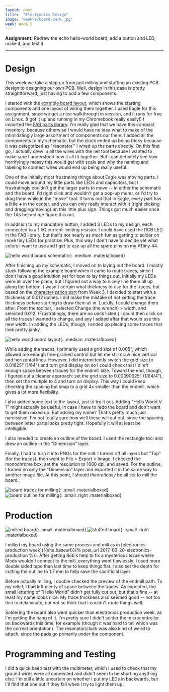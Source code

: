 ```yaml
---
layout: post
title:  "Electronics Design"
image: "week-5/board-dark.jpg"
week: Week 5
---
```


**Assignment:** Redraw the echo hello-world board, add a button and LED, make it, and test it.

<!-- more -->

---

# Design

This week we take a step up from just milling and stuffing an existing PCB design to designing our own PCB. Well, design in this case is pretty straightforward, just having to add a few components.

I started with the [example board layout](http://academy.cba.mit.edu/classes/embedded_programming/hello.ftdi.44.png), which shows the starting components and one layout of wiring them together. I used Eagle for this assignment, since we got a nice walkthrough in session, and it runs for free on Linux. (I got it up and running in my Chromebook really easily!) I imported the [FAB parts library](https://pub.pages.cba.mit.edu/libraries/eagle/fab.lbr). I'm really glad that we have this compact inventory, because otherwise I would have no idea what to make of the intimidatingly large assortment of components out there. I added all the components to my schematic, but the clock ended up being tricky because it was categorized as "resonator." I wired up the parts directly. On this first go, I actually drew in all the wires with the net tool because I wanted to make sure I understood how it all fit together. But I can definitely see how horrifyingly messy this would get with scale and why the naming and labeling to connect wires would end up being really useful.

One of the initially most frustrating things about Eagle was moving parts. I could move around my little parts like LEDs and capacitors, but I frustratingly couldn't get the larger parts to move -- in either the schematic and the board. I'd right click and wouldn't get a pop-up menu, or I'd try to drag them while in the "move" tool. It turns out that in Eagle, every part has a little **+** in the center, and you can only really interact with it (right clicking and dragging/moving) on this little plus sign. Things got much easier once the TAs helped me figure this out.

In addition to my mandatory button, I added 3 LEDs to my design, each connected to a 1 k&Omega; current-limiting resistor. I could have used the RGB LED in the FAB library, but that's not nearly as much fun as getting to solder on more tiny LEDs for practice. Plus, this way I don't have to decide yet what colors I want to use and I get to use up all the spare pins on my ATtiny 44. 

![hello world board schematic]({{site.baseurl}}/assets/week-5/schematic.png){: .medium .materialboxed}
 
After finishing up my schematic, I moved on to laying out the board. I mostly stuck following the example board when it came to route traces, since I don't have a good intuition yet for how to lay things out. Initially my LEDs were all over the place, but I figured out a way to nicely line them all up along the bottom. I wasn't certain what thickness to use for the traces, but based on the [characterization part]({{site.baseurl}}/assets/week-3/characterization.jpg) from Week 3, I decided to start with a thickness of 0.012 inches. I did make the mistake of not setting the trace thickness before starting to draw them all in. Luckily, I could change them after. From the toolbar, I selected Change (the wrench) > width, and selected 0.012. (Frustratingly, there are no units listed.) I could then click on all the traces I wanted to change, and any I added after that would use this new width. In adding the LEDs, though, I ended up placing some traces that look pretty janky.

![hello world board layout]({{site.baseurl}}/assets/week-5/board-layout.png){: .medium .materialboxed}

While adding the traces, I primarily used a grid size of 0.005", which allowed me enough fine-grained control but let me still draw nice vertical and horizontal lines. However, I did intermittently switch the grid size to 0.01625" (1/64") and turn grid display on so I could check that I'd left enough space between traces for the endmill size. Toward the end, though, I figured out a cleaner approach: set the grid size to 0.00390625" (1/64/4"), then set the multiple to 4 and turn on display. This way I could keep checking the spacing but snap to a grid 4x smaller than the endmill, which gives a lot more flexibility.

I also added some text to the layout, just to try it out. Adding "Hello World V. 1" might actually be useful, in case I have to redo the board and don't want to get them mixed up. But adding my name? That's pretty much just narcissism. I'm not totally sure how well these will cut out, since the spacing between letter parts looks pretty tight. Hopefully it will at least be intelligible.

I also needed to create an outline of the board. I used the rectangle tool and drew an outline in the "Dimension" layer.

Finally, I had to turn it into PNGs for the mill. I turned off all layers but "Top" (for the traces), then went to File > Export > Image. I checked the monochrome box, set the resolution to 1000 dpi, and saved. For the outline, I turned on only the "Dimension" layer and exported it in the same way to another image file. At this point, I should *theoretically* be all set to mill the board.

![board traces for milling]({{site.baseurl}}/assets/week-5/hello-world.png){: .small .materialboxed}
![board outline for milling]({{site.baseurl}}/assets/week-5/hello-world-outline.png){: .small .right .materialboxed}

# Production

![milled board]({{site.baseurl}}/assets/week-5/board-milled.jpg){: .small .materialboxed}
![stuffed board]({{site.baseurl}}/assets/week-5/board-stuffed.jpg){: .small .right .materialboxed}

I milled my board using the same process and mill as in [electronics production week]({{site.baseurl}}{% post_url 2017-09-20-electronics-production %}). After getting Rob's help to fix a mysterious issue where Mods wouldn't connect to the mill, everything went flawlessly. I used more double sided tape than last time to keep things flat. I also set the depth for cutting the outline to 1.7 mm to help save the sacrificial layer.

Before actually milling, I double checked the preview of the endmill path. To my relief, I had left plenty of space between the traces. As expected, the small lettering of "Hello World" didn't get fully cut out, but that's fine -- at least my name looks nice. My trace thickness also seemed good -- not too thin to delaminate, but not so thick that I couldn't route things well.

Soldering the board also went quicker than electronics production week, as I'm getting the hang of it. I'm pretty sure I didn't solder the microcontroller on backwards this time, for example (though it was hard to tell which was the correct orientation). The resonator/clock was also kind of weird to attach, since the pads go primarily *under* the component.

# Programming and Testing

I did a quick beep test with the multimeter, which I used to check that my ground wires were all connected and didn't seem to be shorting anything else. I'm still a little uncertain on whether I put my LEDs in backwards, but I'll find that one out if they fail when I try to light them up.